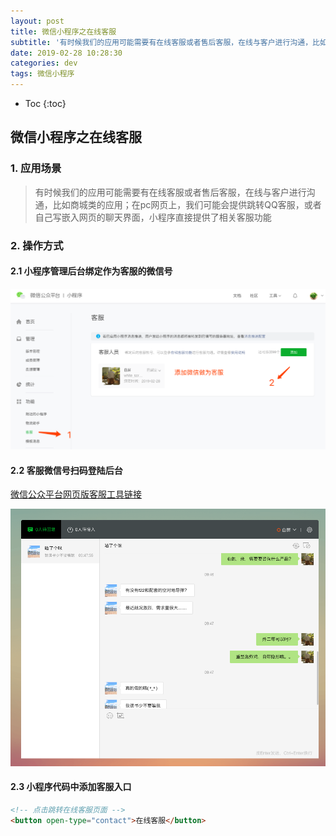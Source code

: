 ```yaml
---
layout: post
title: 微信小程序之在线客服
subtitle: '有时候我们的应用可能需要有在线客服或者售后客服，在线与客户进行沟通，比如商城类的应用；在pc网页上，我们可能会提供跳转QQ客服，或者自己写嵌入网页的聊天界面，小程序直接提供了相关客服功能'
date: 2019-02-28 10:28:30
categories: dev
tags: 微信小程序
---
```


* Toc
{:toc}

## 微信小程序之在线客服
### 1. 应用场景

> 有时候我们的应用可能需要有在线客服或者售后客服，在线与客户进行沟通，比如商城类的应用；在pc网页上，我们可能会提供跳转QQ客服，或者自己写嵌入网页的聊天界面，小程序直接提供了相关客服功能



### 2. 操作方式

#### 2.1 小程序管理后台绑定作为客服的微信号

![](/assets/article/2019/02/service.png)



#### 2.2 客服微信号扫码登陆后台

[微信公众平台网页版客服工具链接](https://mpkf.weixin.qq.com/)

![](/assets/article/2019/02/contact.png)



#### 2.3 小程序代码中添加客服入口

```HTML
<!-- 点击跳转在线客服页面 -->
<button open-type="contact">在线客服</button>
```